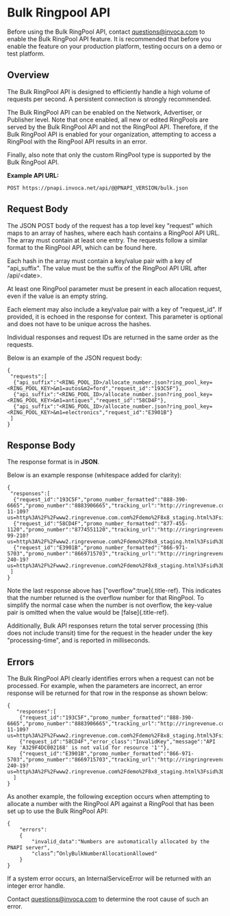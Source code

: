 Bulk Ringpool API
=================

Before using the Bulk RingPool API, contact <questions@invoca.com> to
enable the Bulk RingPool API feature. It is recommended that before you
enable the feature on your production platform, testing occurs on a demo
or test platform.

Overview
--------

The Bulk RingPool API is designed to efficiently handle a high volume of
requests per second. A persistent connection is strongly recommended.

The Bulk RingPool API can be enabled on the Network, Advertiser, or
Publisher level. Note that once enabled, all new or edited RingPools are
served by the Bulk RingPool API and not the RingPool API. Therefore, if
the Bulk RingPool API is enabled for your organization, attempting to
access a RingPool with the RingPool API results in an error.

Finally, also note that only the custom RingPool type is supported by
the Bulk RingPool API.

**Example API URL:**

`POST https://pnapi.invoca.net/api/@@PNAPI_VERSION/bulk.json`

Request Body
------------

The JSON POST body of the request has a top level key \"request\" which
maps to an array of hashes, where each hash contains a RingPool API URL.
The array must contain at least one entry. The requests follow a similar
format to the RingPool API, which can be found here.

Each hash in the array must contain a key/value pair with a key of
\"api\_suffix\". The value must be the suffix of the RingPool API URL
after /api/\<date\>.

At least one RingPool parameter must be present in each allocation
request, even if the value is an empty string.

Each element may also include a key/value pair with a key of
\"request\_id\". If provided, it is echoed in the response for context.
This parameter is optional and does not have to be unique across the
hashes.

Individual responses and request IDs are returned in the same order as
the requests.

Below is an example of the JSON request body:

``` {.sourceCode .json}
{
 "requests":[
  {"api_suffix":"<RING_POOL_ID>/allocate_number.json?ring_pool_key=<RING_POOL_KEY>&m1=autos&m2=ford","request_id":"193C5F"},
  {"api_suffix":"<RING_POOL_ID>/allocate_number.json?ring_pool_key=<RING_POOL_KEY>&m1=antiques","request_id":"58CD4F"},
  {"api_suffix":"<RING_POOL_ID>/allocate_number.json?ring_pool_key=<RING_POOL_KEY>&m1=electronics","request_id":"E3901B"}
 ]
}
```

Response Body
-------------

The response format is in **JSON**.

Below is an example response (whitespace added for clarity):

``` {.sourceCode .json}
{
 "responses":[
  {"request_id":"193C5F","promo_number_formatted":"888-390-6665","promo_number":"8883906665","tracking_url":"http://ringrevenue.com/c/1/14-11-109?us=http%3A%2F%2Fwww2.ringrevenue.com.com%2Fdemo%2F8x8_staging.html%3Fsid%3D8883906665%26PPCPN%3D8883906665"},
  {"request_id":"58CD4F","promo_number_formatted":"877-455-1120","promo_number":"8774551120","tracking_url":"http://ringringrevenue.com/c/1/19-99-210?us=http%3A%2F%2Fwww2.ringrevenue.com%2Fdemo%2F8x8_staging.html%3Fsid%3D8774551120%26PPCPN%3D8774551120"},
  {"request_id":"E3901B","promo_number_formatted":"866-971-5703","promo_number":"8669715703","tracking_url":"http://ringringrevenue.com/c/1/38-240-19?us=http%3A%2F%2Fwww2.ringrevenue.com%2Fdemo%2F8x8_staging.html%3Fsid%3D8669715703%26PPCPN%3D8669715703","overflow":true}
 ]
}
```

Note the last response above has [\"overflow\":true]{.title-ref}. This
indicates that the number returned is the overflow number for that
RingPool. To simplify the normal case when the number is not overflow,
the key-value pair is omitted when the value would be
[false]{.title-ref}.

Additionally, Bulk API responses return the total server processing
(this does not include transit) time for the request in the header under
the key "processing-time", and is reported in milliseconds.

Errors
------

The Bulk RingPool API clearly identifies errors when a request can not
be processed. For example, when the parameters are incorrect, an error
response will be returned for that row in the response as shown below:

``` {.sourceCode .json}
{
   "responses":[
    {"request_id":"193C5F","promo_number_formatted":"888-390-6665","promo_number":"8883906665","tracking_url":"http://ringrevenue.com/c/1/14-11-109?us=http%3A%2F%2Fwww2.ringrevenue.com.com%2Fdemo%2F8x8_staging.html%3Fsid%3D8883906665%26PPCPN%3D8883906665"},
    {"request_id":"58CD4F","error_class":"InvalidKey","message":"API Key 'A329F4DC002168' is not valid for resource '1'"},
    {"request_id":"E3901B","promo_number_formatted":"866-971-5703","promo_number":"8669715703","tracking_url":"http://ringringrevenue.com/c/1/38-240-19?us=http%3A%2F%2Fwww2.ringrevenue.com%2Fdemo%2F8x8_staging.html%3Fsid%3D8669715703%26PPCPN%3D8669715703"}
  ]
}
```

As another example, the following exception occurs when attempting to
allocate a number with the RingPool API against a RingPool that has been
set up to use the Bulk RingPool API:

``` {.sourceCode .json}
{
    "errors":
    {
        "invalid_data":"Numbers are automatically allocated by the PNAPI server",
        "class”:”OnlyBulkNumberAllocationAllowed"
    }
}
```

If a system error occurs, an InternalServiceError will be returned with
an integer error handle.

Contact <questions@invoca.com> to determine the root cause of such an
error.
